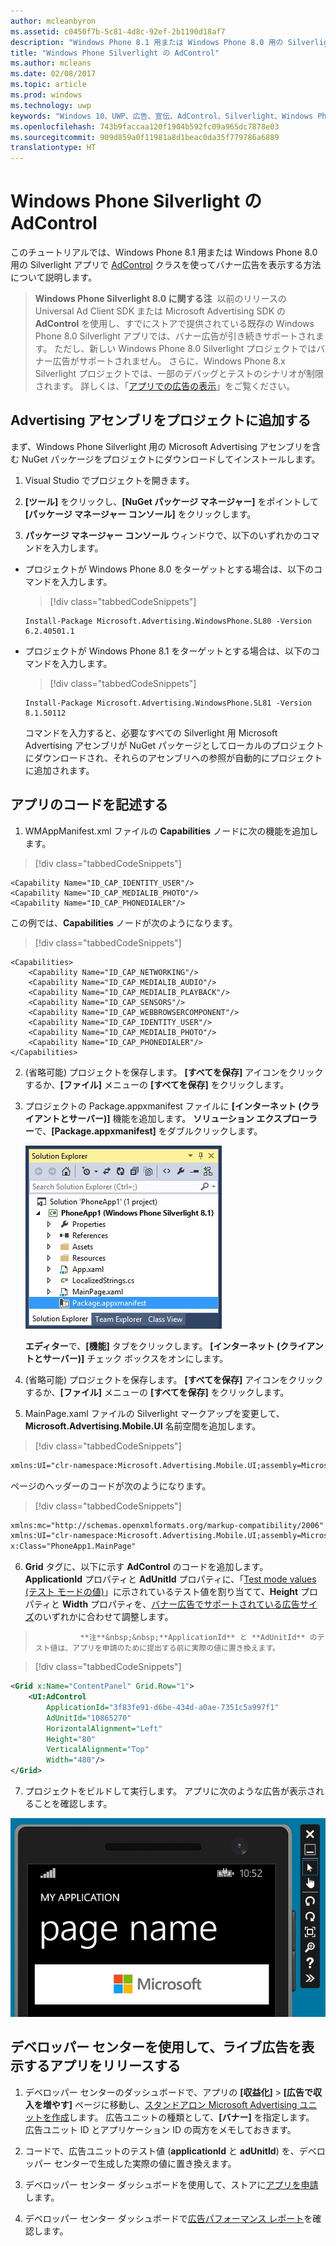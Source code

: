 ```yaml
---
author: mcleanbyron
ms.assetid: c0450f7b-5c81-4d8c-92ef-2b1190d18af7
description: "Windows Phone 8.1 用または Windows Phone 8.0 用の Silverlight アプリで AdControl クラスを使ってバナー広告を表示する方法について説明します。"
title: "Windows Phone Silverlight の AdControl"
ms.author: mcleans
ms.date: 02/08/2017
ms.topic: article
ms.prod: windows
ms.technology: uwp
keywords: "Windows 10、UWP、広告、宣伝、AdControl、Silverlight、Windows Phone"
ms.openlocfilehash: 743b9faccaa120f1904b592fc09a965dc7878e03
ms.sourcegitcommit: 909d859a0f11981a8d1beac0da35f779786a6889
translationtype: HT
---
```

# <a name="adcontrol-in-windows-phone-silverlight"></a>Windows Phone Silverlight の AdControl

このチュートリアルでは、Windows Phone 8.1 用または Windows Phone 8.0 用の Silverlight アプリで [AdControl](https://msdn.microsoft.com/library/windows/apps/hh524191.aspx) クラスを使ってバナー広告を表示する方法について説明します。

> **Windows Phone Silverlight 8.0 に関する注**&nbsp;&nbsp;以前のリリースの Universal Ad Client SDK または Microsoft Advertising SDK の **AdControl** を使用し、すでにストアで提供されている既存の Windows Phone 8.0 Silverlight アプリでは、バナー広告が引き続きサポートされます。 ただし、新しい Windows Phone 8.0 Silverlight プロジェクトではバナー広告がサポートされません。 さらに、Windows Phone 8.x Silverlight プロジェクトでは、一部のデバッグとテストのシナリオが制限されます。 詳しくは、「[アプリでの広告の表示](display-ads-in-your-app.md#silverlight_support)」をご覧ください。

## <a name="add-the-advertising-assemblies-to-your-project"></a>Advertising アセンブリをプロジェクトに追加する

まず、Windows Phone Silverlight 用の Microsoft Advertising アセンブリを含む NuGet パッケージをプロジェクトにダウンロードしてインストールします。

1.  Visual Studio でプロジェクトを開きます。

2.  **[ツール]** をクリックし、**[NuGet パッケージ マネージャー]** をポイントして **[パッケージ マネージャー コンソール]** をクリックします。

3.  **パッケージ マネージャー コンソール** ウィンドウで、以下のいずれかのコマンドを入力します。

  * プロジェクトが Windows Phone 8.0 をターゲットとする場合は、以下のコマンドを入力します。

      > [!div class="tabbedCodeSnippets"]
      ```syntax
      Install-Package Microsoft.Advertising.WindowsPhone.SL80 -Version 6.2.40501.1
      ```

  * プロジェクトが Windows Phone 8.1 をターゲットとする場合は、以下のコマンドを入力します。

      > [!div class="tabbedCodeSnippets"]
      ```syntax
      Install-Package Microsoft.Advertising.WindowsPhone.SL81 -Version 8.1.50112
      ```

    コマンドを入力すると、必要なすべての Silverlight 用 Microsoft Advertising アセンブリが NuGet パッケージとしてローカルのプロジェクトにダウンロードされ、それらのアセンブリへの参照が自動的にプロジェクトに追加されます。

## <a name="code-your-app"></a>アプリのコードを記述する


1.  WMAppManifest.xml ファイルの **Capabilities** ノードに次の機能を追加します。

  > [!div class="tabbedCodeSnippets"]
  ``` syntax
  <Capability Name="ID_CAP_IDENTITY_USER"/>
  <Capability Name="ID_CAP_MEDIALIB_PHOTO"/>
  <Capability Name="ID_CAP_PHONEDIALER"/>
  ```

  この例では、**Capabilities** ノードが次のようになります。

  > [!div class="tabbedCodeSnippets"]
  ``` syntax
  <Capabilities>
      <Capability Name="ID_CAP_NETWORKING"/>
      <Capability Name="ID_CAP_MEDIALIB_AUDIO"/>
      <Capability Name="ID_CAP_MEDIALIB_PLAYBACK"/>
      <Capability Name="ID_CAP_SENSORS"/>
      <Capability Name="ID_CAP_WEBBROWSERCOMPONENT"/>
      <Capability Name="ID_CAP_IDENTITY_USER"/>
      <Capability Name="ID_CAP_MEDIALIB_PHOTO"/>
      <Capability Name="ID_CAP_PHONEDIALER"/>
  </Capabilities>
  ```

2.  (省略可能) プロジェクトを保存します。 **[すべてを保存]** アイコンをクリックするか、**[ファイル]** メニューの **[すべてを保存]** をクリックします。

3.  プロジェクトの Package.appxmanifest ファイルに **[インターネット (クライアントとサーバー)]** 機能を追加します。 **ソリューション エクスプローラー**で、**[Package.appxmanifest]** をダブルクリックします。

    ![wp81silverlightmarkup\-solutionexplorer\-packageappxmanifest](images/13-b98c2a1a-69c3-4018-be0a-6ce010e703e7.jpg)

    **エディター**で、**[機能]** タブをクリックします。 **[インターネット (クライアントとサーバー)]** チェック ボックスをオンにします。

4.  (省略可能) プロジェクトを保存します。 **[すべてを保存]** アイコンをクリックするか、**[ファイル]** メニューの **[すべてを保存]** をクリックします。

5.  MainPage.xaml ファイルの Silverlight マークアップを変更して、**Microsoft.Advertising.Mobile.UI** 名前空間を追加します。

  > [!div class="tabbedCodeSnippets"]
  ``` xml
  xmlns:UI="clr-namespace:Microsoft.Advertising.Mobile.UI;assembly=Microsoft.Advertising.Mobile.UI"
  ```

  ページのヘッダーのコードが次のようになります。

  > [!div class="tabbedCodeSnippets"]
  ``` xml
  xmlns:mc="http://schemas.openxmlformats.org/markup-compatibility/2006"
  xmlns:UI="clr-namespace:Microsoft.Advertising.Mobile.UI;assembly=Microsoft.Advertising.Mobile.UI"
  x:Class="PhoneApp1.MainPage"
  ```

6.  **Grid** タグに、以下に示す **AdControl** のコードを追加します。 **ApplicationId** プロパティと **AdUnitId** プロパティに、「[Test mode values (テスト モードの値)](test-mode-values.md)」に示されているテスト値を割り当てて、**Height** プロパティと **Width** プロパティを、[バナー広告でサポートされている広告サイズ](supported-ad-sizes-for-banner-ads.md)のいずれかに合わせて調整します。

  >               **注**&nbsp;&nbsp;**ApplicationId** と **AdUnitId** のテスト値は、アプリを申請のために提出する前に実際の値に置き換えます。

  > [!div class="tabbedCodeSnippets"]
  ``` xml
  <Grid x:Name="ContentPanel" Grid.Row="1">
      <UI:AdControl
          ApplicationId="3f83fe91-d6be-434d-a0ae-7351c5a997f1"
          AdUnitId="10865270"
          HorizontalAlignment="Left"
          Height="80"
          VerticalAlignment="Top"
          Width="480"/>
  </Grid>
  ```

7.  プロジェクトをビルドして実行します。 アプリに次のような広告が表示されることを確認します。

  ![wp81silverlight\-emulatorwithad](images/13-8db1492f-ae1d-439b-9b78-bed8e22fe996.jpg)

## <a name="release-your-app-with-live-ads-using-dev-center"></a>デベロッパー センターを使用して、ライブ広告を表示するアプリをリリースする

1.  デベロッパー センターのダッシュボードで、アプリの **[収益化]** &gt; **[広告で収入を増やす]** ページに移動し、[スタンドアロン Microsoft Advertising ユニットを作成](../publish/monetize-with-ads.md)します。 広告ユニットの種類として、**[バナー]** を指定します。 広告ユニット ID とアプリケーション ID の両方をメモしておきます。

2.  コードで、広告ユニットのテスト値 (**applicationId** と **adUnitId**) を、デベロッパー センターで生成した実際の値に置き換えます。

3.  デベロッパー センター ダッシュボードを使用して、ストアに[アプリを申請](../publish/app-submissions.md)します。

4.  デベロッパー センター ダッシュボードで[広告パフォーマンス レポート](../publish/advertising-performance-report.md)を確認します。


 
